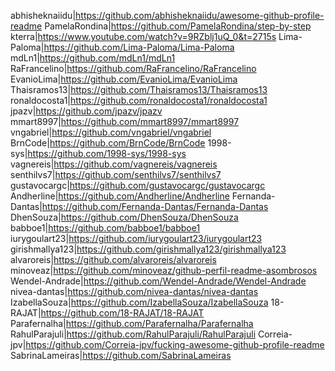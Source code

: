 abhisheknaiidu|https://github.com/abhisheknaiidu/awesome-github-profile-readme
PamelaRondina|https://github.com/PamelaRondina/step-by-step
kterra|https://www.youtube.com/watch?v=9RZblj1uQ_0&t=2715s
Lima-Paloma|https://github.com/Lima-Paloma/Lima-Paloma
mdLn1|https://github.com/mdLn1/mdLn1
RaFrancelino|https://github.com/RaFrancelino/RaFrancelino
EvanioLima|https://github.com/EvanioLima/EvanioLima
Thaisramos13|https://github.com/Thaisramos13/Thaisramos13
ronaldocosta1|https://github.com/ronaldocosta1/ronaldocosta1
jpazv|https://github.com/jpazv/jpazv
mmart8997|https://github.com/mmart8997/mmart8997
vngabriel|https://github.com/vngabriel/vngabriel
BrnCode|https://github.com/BrnCode/BrnCode
1998-sys|https://github.com/1998-sys/1998-sys
vagnereis|https://github.com/vagnereis/vagnereis
senthilvs7|https://github.com/senthilvs7/senthilvs7
gustavocargc|https://github.com/gustavocargc/gustavocargc
Andherline|https://github.com/Andherline/Andherline
Fernanda-Dantas|https://github.com/Fernanda-Dantas/Fernanda-Dantas
DhenSouza|https://github.com/DhenSouza/DhenSouza
babboe1|https://github.com/babboe1/babboe1
iurygoulart23|https://github.com/iurygoulart23/iurygoulart23
girishmallya123|https://github.com/girishmallya123/girishmallya123
alvaroreis|https://github.com/alvaroreis/alvaroreis
minoveaz|https://github.com/minoveaz/github-perfil-readme-asombrosos
Wendel-Andrade|https://github.com/Wendel-Andrade/Wendel-Andrade
nivea-dantas|https://github.com/nivea-dantas/nivea-dantas
IzabellaSouza|https://github.com/IzabellaSouza/IzabellaSouza
18-RAJAT|https://github.com/18-RAJAT/18-RAJAT
Parafernalha|https://github.com/Parafernalha/Parafernalha
RahulParajuli|https://github.com/RahulParajuli/RahulParajuli
Correia-jpv|https://github.com/Correia-jpv/fucking-awesome-github-profile-readme
SabrinaLameiras|https://github.com/SabrinaLameiras
